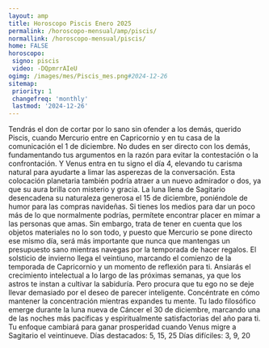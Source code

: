 ```yaml
---
layout: amp
title: Horoscopo Piscis Enero 2025 
permalink: /horoscopo-mensual/amp/piscis/
normallink: /horoscopo-mensual/piscis/
home: FALSE
horoscopo:
 signo: piscis
 video: -DQpmrrAIeU
ogimg: /images/mes/Piscis_mes.png#2024-12-26
sitemap:
 priority: 1
 changefreq: 'monthly'
 lastmod: '2024-12-26'
---
```



Tendrás el don de cortar por lo sano sin ofender a los demás, querido Piscis, cuando Mercurio entre en Capricornio y en tu casa de la comunicación el 1 de diciembre. No dudes en ser directo con los demás, fundamentando tus argumentos en la razón para evitar la contestación o la confrontación. Y Venus entra en tu signo el día 4, elevando tu carisma natural para ayudarte a limar las asperezas de la conversación. Esta colocación planetaria también podría atraer a un nuevo admirador o dos, ya que su aura brilla con misterio y gracia.
La luna llena de Sagitario desencadena su naturaleza generosa el 15 de diciembre, poniéndole de humor para las compras navideñas. Si tienes los medios para dar un poco más de lo que normalmente podrías, permítete encontrar placer en mimar a las personas que amas. Sin embargo, trata de tener en cuenta que los objetos materiales no lo son todo, y puesto que Mercurio se pone directo ese mismo día, será más importante que nunca que mantengas un presupuesto sano mientras navegas por la temporada de hacer regalos.
El solsticio de invierno llega el veintiuno, marcando el comienzo de la temporada de Capricornio y un momento de reflexión para ti. Ansiarás el crecimiento intelectual a lo largo de las próximas semanas, ya que los astros te instan a cultivar la sabiduría. Pero procura que tu ego no se deje llevar demasiado por el deseo de parecer inteligente. Concéntrate en cómo mantener la concentración mientras expandes tu mente.
Tu lado filosófico emerge durante la luna nueva de Cáncer el 30 de diciembre, marcando una de las noches más pacíficas y espiritualmente satisfactorias del año para ti. Tu enfoque cambiará para ganar prosperidad cuando Venus migre a Sagitario el veintinueve.
Días destacados: 5, 15, 25
Días difíciles: 3, 9, 20